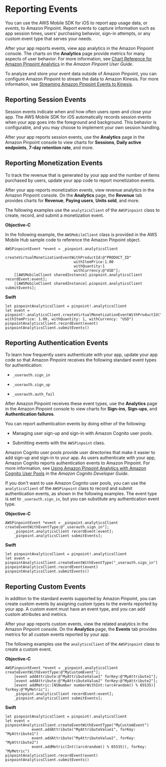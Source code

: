 # Reporting Events<a name="mobile-sdk-ios-events"></a>

You can use the AWS Mobile SDK for iOS to report app usage data, or *events*, to Amazon Pinpoint\. Report events to capture information such as app session times, users' purchasing behavior, sign\-in attempts, or any custom event type that serves your needs\.

After your app reports events, view app analytics in the Amazon Pinpoint console\. The charts on the **Analytics** page provide metrics for many aspects of user behavior\. For more information, see [Chart Reference for Amazon Pinpoint Analytics](http://docs.aws.amazon.com/pinpoint/latest/userguide/analytics-charts.html) in the *Amazon Pinpoint User Guide*\.

To analyze and store your event data outside of Amazon Pinpoint, you can configure Amazon Pinpoint to stream the data to Amazon Kinesis\. For more information, see [Streaming Amazon Pinpoint Events to Kinesis](analytics-streaming.md)\.

## Reporting Session Events<a name="mobile-sdk-ios-events-session"></a>

Session events indicate when and how often users open and close your app\. The AWS Mobile SDK for iOS automatically records session events when your app goes into the foreground and background\. This behavior is configurable, and you may choose to implement your own session handling\.

After your app reports session events, use the **Analytics** page in the Amazon Pinpoint console to view charts for **Sessions**, **Daily active endpoints**, **7\-day retention rate**, and more\.

## Reporting Monetization Events<a name="mobile-sdk-ios-events-monetization"></a>

To track the revenue that is generated by your app and the number of items purchased by users, update your app code to report monetization events\.

After your app reports monetization events, view revenue analytics in the Amazon Pinpoint console\. On the **Analytics** page, the **Revenue** tab provides charts for **Revenue**, **Paying users**, **Units sold**, and more\.

The following examples use the `analyticsClient` of the `AWSPinpoint` class to create, record, and submit a monetization event\.

**Objective\-C**

In the following example, the `AWSMobileClient` class is provided in the AWS Mobile Hub sample code to reference the Amazon Pinpoint object\.

```
AWSPinpointEvent *event = _pinpoint.analyticsClient
                              createVirtualMonetizationEventWithProductId:@"PRODUCT_ID"
                               withItemPrice:1.00
                               withQuantity:1
                               withCurrency:@"USD"];
    [[AWSMobileClient sharedInstance].pinpoint.analyticsClient recordEvent:event];
    [[AWSMobileClient sharedInstance].pinpoint.analyticsClient submitEvents];
```

**Swift**

```
let pinpointAnalyticsClient = pinpoint!.analyticsClient
let event = pinpoint!.analyticsClient.createVirtualMonetizationEventWithProductId("PRODUCT_ID", withItemPrice: 1.00, withQuantity: 1, withCurrency: "USD")
pinpointAnalyticsClient.recordEvent(event)
pinpointAnalyticsClient.submitEvents()
```

## Reporting Authentication Events<a name="mobile-sdk-ios-events-auth"></a>

To learn how frequently users authenticate with your app, update your app code so that Amazon Pinpoint receives the following standard event types for authentication:

+ `_userauth.sign_in`

+ `_userauth.sign_up`

+ `_userauth.auth_fail`

After Amazon Pinpoint receives these event types, use the **Analytics** page in the Amazon Pinpoint console to view charts for **Sign\-ins**, **Sign\-ups**, and **Authentication failures**\.

You can report authentication events by doing either of the following:

+ Managing user sign\-up and sign\-in with Amazon Cognito user pools\.

+ Submitting events with the `AWSPinpoint` class\.

Amazon Cognito user pools provide user directories that make it easier to add sign\-up and sign\-in to your app\. As users authenticate with your app, Amazon Cognito reports authentication events to Amazon Pinpoint\. For more information, see [Using Amazon Pinpoint Analytics with Amazon Cognito User Pools](http://docs.aws.amazon.com/cognito/latest/developerguide/cognito-user-pools-pinpoint-integration.html) in the *Amazon Cognito Developer Guide*\.

If you don't want to use Amazon Cognito user pools, you can use the `analyticsClient` of the `AWSPinpoint` class to record and submit authentication events, as shown in the following examples\. The event type is set to `_userauth.sign_in`, but you can substitute any authentication event type\.

**Objective\-C**

```
AWSPinpointEvent *event = _pinpoint.analyticsClient createEventWithEventType:@"_userauth.sign_in"];
    _pinpoint.analyticsClient recordEvent:event];
    _pinpoint.analyticsClient submitEvents];
```

**Swift**

```
let pinpointAnalyticsClient = pinpoint!.analyticsClient
let event = pinpointAnalyticsClient.createEventWithEventType("_userauth.sign_in")
pinpointAnalyticsClient.recordEvent(event)
pinpointAnalyticsClient.submitEvents()
```

## Reporting Custom Events<a name="mobile-sdk-ios-events-custom"></a>

In addition to the standard events supported by Amazon Pinpoint, you can create custom events by assigning custom types to the events reported by your app\. A custom event must have an event type, and you can add custom attributes and metrics\.

After your app reports custom events, view the related analytics in the Amazon Pinpoint console\. On the **Analytics** page, the **Events** tab provides metrics for all custom events reported by your app\.

The following examples use the `analyticsClient` of the `AWSPinpoint` class to create a custom event\.

**Objective\-C**

```
AWSPinpointEvent *event = _pinpoint.analyticsClient createEventWithEventType:@"MyCustomEvent"];
    [event addAttribute:@"MyAttributeValue1" forKey:@"MyAttribute1"];
    [event addAttribute:@"MyAttributeValue2" forKey:@"MyAttribute2"];
    [event addMetric:[NSNumber numberWithInt:(arc4random() % 65535)] forKey:@"MyMetric"];
    _pinpoint.analyticsClient recordEvent:event];
    _pinpoint.analyticsClient submitEvents];
```

**Swift**

```
let pinpointAnalyticsClient = pinpoint!.analyticsClient
let event = pinpointAnalyticsClient.createEventWithEventType("MyCustomEvent")
            event.addAttribute("MyAttributeValue1", forKey: "MyAttribute1")
            event.addAttribute("MyAttributeValue2", forKey: "MyAttribute2")
            event.addMetric(Int((arc4random() % 65535)), forKey: "MyMetric")
pinpointAnalyticsClient.recordEvent(event)
pinpointAnalyticsClient.submitEvents()
```